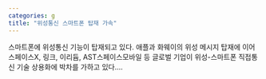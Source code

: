 ```yaml
---
categories: g
title: "위성통신 스마트폰 탑재 가속"
---
```

스마트폰에 위성통신 기능이 탑재되고 있다. 애플과 화웨이의 위성 메시지 탑재에 이어 스페이스X, 링크, 이리듐, AST스페이스모바일 등 글로벌 기업이 위성-스마트폰 직접통신 기술 상용화에 박차를 가하고 있다....